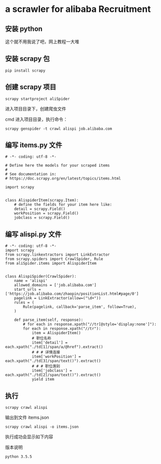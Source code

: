 # a scrawler for alibaba Recruitment

## 安装 python

这个就不用我说了吧，网上教程一大堆

## 安装 scrapy 包

    pip install scrapy
    
## 创建 scrapy 项目

    scrapy startproject aliSpider
    
进入项目目录下，创建爬虫文件

cmd 进入项目目录，执行命令：

    scrapy genspider -t crawl alispi job.alibaba.com
    
## 编写 items.py 文件

    # -*- coding: utf-8 -*-
    
    # Define here the models for your scraped items
    #
    # See documentation in:
    # https://doc.scrapy.org/en/latest/topics/items.html
    
    import scrapy
    
    
    class AlispiderItem(scrapy.Item):
        # define the fields for your item here like:
        detail = scrapy.Field()
        workPosition = scrapy.Field()
        jobclass = scrapy.Field()
        
## 编写 alispi.py 文件

    # -*- coding: utf-8 -*-
    import scrapy
    from scrapy.linkextractors import LinkExtractor
    from scrapy.spiders import CrawlSpider, Rule
    from aliSpider.items import AlispiderItem
    
    
    class AlispiSpider(CrawlSpider):
        name = 'alispi'
        allowed_domains = ['job.alibaba.com']
        start_urls = ['https://job.alibaba.com/zhaopin/positionList.html#page/0']
        pagelink = LinkExtractor(allow=("\d+"))
        rules = (
            Rule(pagelink, callback='parse_item', follow=True),
        )
    
        def parse_item(self, response):
            # for each in response.xpath("//tr[@style='display:none']"):
            for each in response.xpath("//tr"):
                item = AlispiderItem()
                # 职位名称
                item['detail'] = each.xpath("./td[1]/span/a/@href").extract()
                # # # 详情连接
                item['workPosition'] = each.xpath("./td[3]/span/text()").extract()
                # # # 职位类别
                item['jobclass'] = each.xpath("./td[2]/span/text()").extract()
                yield item

## 执行

    scrapy crawl alispi
    
输出到文件 items.json

    scrapy crawl alispi -o items.json
    
执行成功会显示如下内容



版本说明

    python 3.5.5
   

    
